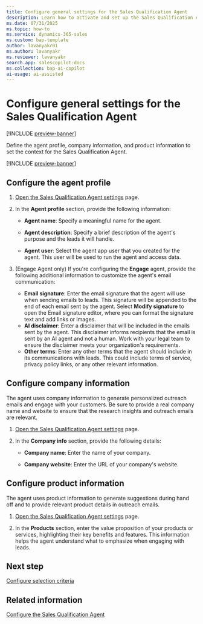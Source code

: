 ```yaml
---
title: Configure general settings for the Sales Qualification Agent
description: Learn how to activate and set up the Sales Qualification Agent in Dynamics 365 Sales to help your sellers use AI for effective lead qualification.
ms.date: 07/31/2025
ms.topic: how-to
ms.service: dynamics-365-sales
ms.custom: bap-template
author: lavanyakr01
ms.author: lavanyakr
ms.reviewer: lavanyakr
search.app: salescopilot-docs
ms.collection: bap-ai-copilot
ai-usage: ai-assisted
---
```


# Configure general settings for the Sales Qualification Agent

[!INCLUDE [preview-banner](~/../shared-content/shared/preview-includes/preview-banner.md)]

Define the agent profile, company information, and product information to set the context for the Sales Qualification Agent.

[!INCLUDE [preview-banner](~/../shared-content/shared/preview-includes/preview-note-d365.md)]

## Configure the agent profile

1. [Open the Sales Qualification Agent settings](open-sales-qualification-agent-settings.md) page.

1. In the **Agent profile** section, provide the following information:
   - **Agent name**: Specify a meaningful name for the agent. 

   - **Agent description**: Specify a brief description of the agent's purpose and the leads it will handle.
   - **Agent user**: Select the agent app user that you created for the agent. This user will be used to run the agent and access data.

1. (Engage Agent only) If you're configuring the **Engage** agent, provide the following additional information to customize the agent's email communication:
   - **Email signature**: Enter the email signature that the agent will use when sending emails to leads. This signature will be appended to the end of each email sent by the agent. Select **Modify signature** to open the Email signature editor, where you can format the signature text and add links or images.
   - **AI disclaimer**: Enter a disclaimer that will be included in the emails sent by the agent. This disclaimer informs recipients that the email is sent by an AI agent and not a human. Work with your legal team to ensure the disclaimer meets your organization's requirements.
   - **Other terms**: Enter any other terms that the agent should include in its communications with leads. This could include terms of service, privacy policy links, or any other relevant information.

## Configure company information

The agent uses company information to generate personalized outreach emails and engage with your customers. Be sure to provide a real company name and website to ensure that the research insights and outreach emails are relevant.

1. [Open the Sales Qualification Agent settings](open-sales-qualification-agent-settings.md) page.

1. In the **Company info** section, provide the following details:

   - **Company name**: Enter the name of your company.

   - **Company website**: Enter the URL of your company's website.

## Configure product information

The agent uses product information to generate suggestions during hand off and to provide relevant product details in outreach emails. 

1. [Open the Sales Qualification Agent settings](open-sales-qualification-agent-settings.md) page.

1. In the **Products** section, enter the value proposition of your products or services, highlighting their key benefits and features. This information helps the agent understand what to emphasize when engaging with leads.  

## Next step

[Configure selection criteria](sales-qualification-agent-selection-criteria.md)

## Related information

[Configure the Sales Qualification Agent](configure-sales-qualification-agent.md)